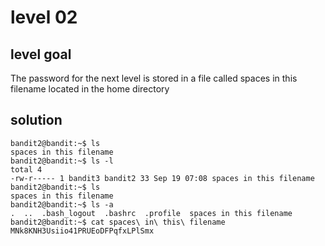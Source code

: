 # level 02

## level goal

The password for the next level is stored in a file called spaces in this filename located in the home directory

## solution

```shell
bandit2@bandit:~$ ls
spaces in this filename
bandit2@bandit:~$ ls -l
total 4
-rw-r----- 1 bandit3 bandit2 33 Sep 19 07:08 spaces in this filename
bandit2@bandit:~$ ls
spaces in this filename
bandit2@bandit:~$ ls -a
.  ..  .bash_logout  .bashrc  .profile  spaces in this filename
bandit2@bandit:~$ cat spaces\ in\ this\ filename 
MNk8KNH3Usiio41PRUEoDFPqfxLPlSmx
```
